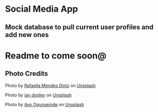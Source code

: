 # Social Media App

## Mock database to pull current user profiles and add new ones

# Readme to come soon@


## Photo Credits

Photo by <a href="https://unsplash.com/@rafaelladiniz?utm_source=unsplash&utm_medium=referral&utm_content=creditCopyText">Rafaella Mendes Diniz</a> on <a href="https://unsplash.com/s/photos/people?utm_source=unsplash&utm_medium=referral&utm_content=creditCopyText">Unsplash</a>
  

  Photo by <a href="https://unsplash.com/@sadswim?utm_source=unsplash&utm_medium=referral&utm_content=creditCopyText">ian dooley</a> on <a href="https://unsplash.com/s/photos/people?utm_source=unsplash&utm_medium=referral&utm_content=creditCopyText">Unsplash</a>
  

Photo by <a href="https://unsplash.com/@armedshutter?utm_source=unsplash&utm_medium=referral&utm_content=creditCopyText">Ayo Ogunseinde</a> on <a href="https://unsplash.com/s/photos/people?utm_source=unsplash&utm_medium=referral&utm_content=creditCopyText">Unsplash</a>
  